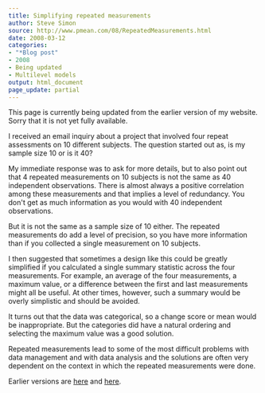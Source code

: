 ```yaml
---
title: Simplifying repeated measurements
author: Steve Simon
source: http://www.pmean.com/08/RepeatedMeasurements.html
date: 2008-03-12
categories:
- "*Blog post"
- 2008
- Being updated
- Multilevel models
output: html_document
page_update: partial
---
```

This page is currently being updated from the earlier version of my website. Sorry that it is not yet fully available.

I received an email inquiry about a project that involved four repeat
assessments on 10 different subjects. The question started out as, is
my sample size 10 or is it 40?

My immediate response was to ask for more details, but to also point
out that 4 repeated measurements on 10 subjects is not the same as 40
independent observations. There is almost always a positive
correlation among these measurements and that implies a level of
redundancy. You don't get as much information as you would with 40
independent observations.

But it is not the same as a sample size of 10 either. The repeated
measurements do add a level of precision, so you have more information
than if you collected a single measurement on 10 subjects.

I then suggested that sometimes a design like this could be greatly
simplified if you calculated a single summary statistic across the
four measurements. For example, an average of the four measurements, a
maximum value, or a difference between the first and last measurements
might all be useful. At other times, however, such a summary would be
overly simplistic and should be avoided.

It turns out that the data was categorical, so a change score or mean
would be inappropriate. But the categories did have a natural ordering
and selecting the maximum value was a good solution.

Repeated measurements lead to some of the most difficult problems with
data management and with data analysis and the solutions are often
very dependent on the context in which the repeated measurements were
done.

Earlier versions are [here][sim1] and [here][sim2].

[sim1]: http://www.pmean.com/08/RepeatedMeasurements.html
[sim2]: http://new.pmean.com/simplifying-repeated-measures/
